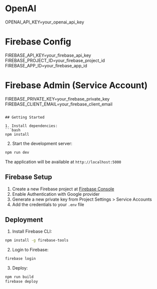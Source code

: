 # OpenAI
OPENAI_API_KEY=your_openai_api_key

# Firebase Config
FIREBASE_API_KEY=your_firebase_api_key
FIREBASE_PROJECT_ID=your_firebase_project_id
FIREBASE_APP_ID=your_firebase_app_id

# Firebase Admin (Service Account)
FIREBASE_PRIVATE_KEY=your_firebase_private_key
FIREBASE_CLIENT_EMAIL=your_firebase_client_email
```

## Getting Started

1. Install dependencies:
```bash
npm install
```

2. Start the development server:
```bash
npm run dev
```

The application will be available at `http://localhost:5000`

## Firebase Setup

1. Create a new Firebase project at [Firebase Console](https://console.firebase.google.com)
2. Enable Authentication with Google provider
3. Generate a new private key from Project Settings > Service Accounts
4. Add the credentials to your `.env` file

## Deployment

1. Install Firebase CLI:
```bash
npm install -g firebase-tools
```

2. Login to Firebase:
```bash
firebase login
```

3. Deploy:
```bash
npm run build
firebase deploy
